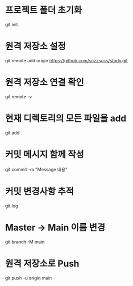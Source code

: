 # 프로젝트 폴더 초기화
git init

# 원격 저장소 설정
git remote add origin https://github.com/sczzsccs/study.git

# 원격 저장소 연결 확인
git remote -v

# 현재 디렉토리의 모든 파일을 add
git add .

# 커밋 메시지 함께 작성
git commit -m "Message 내용" 

# 커밋 변경사항 추적
git log

# Master -> Main 이름 변경
git branch -M main 

# 원격 저장소로 Push
git push -u origin main
